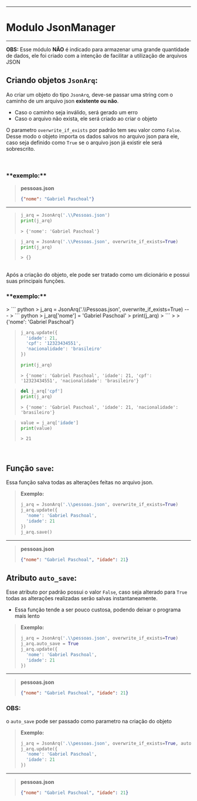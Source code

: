 ___
**<h1>Modulo JsonManager</h1>**  
___  

**OBS:** Esse módulo **NÃO** é indicado para armazenar uma grande quantidade
de dados, ele foi criado com a intenção de facilitar a utilização
de arquivos JSON

**<h2>Criando objetos `JsonArq`:</h2>**

Ao criar um objeto do tipo `JsonArq`, deve-se passar uma string
com o caminho de um arquivo json **existente ou não**.

- Caso o caminho seja inválido, será gerado um erro
- Caso o arquivo não exista, ele será criado ao criar
o objeto

O parametro `overwrite_if_exists` por padrão tem seu valor
como `False`. Desse modo o objeto importa os dados salvos
no arquivo json para ele, caso seja definido como `True`
se o arquivo json já existir ele será sobrescrito.

<br/>

<h3>**exemplo:**</h3>

> **pessoas.json**
> ``` json
> {"nome": "Gabriel Paschoal"}
> ```
---
> ``` python
> j_arq = JsonArq('.\\Pessoas.json')
> print(j_arq)
> ```
>     > {'nome': 'Gabriel Paschoal'}

> ``` python
> j_arq = JsonArq('.\\Pessoas.json', overwrite_if_exists=True)
> print(j_arq)
> ```
>     > {}
<br/>
Após a criação do objeto, ele pode ser tratado como um dicionário e possui suas principais funções.
<br/>

<h3>**exemplo:**</h3>
> ``` python
> j_arq = JsonArq('.\\Pessoas.json', overwrite_if_exists=True)
---
> ``` python
> j_arq['nome'] = 'Gabriel Paschoal'
> print(j_arq)
> ```
>     > {'nome': 'Gabriel Paschoal'}

> ``` python
> j_arq.update({
>   'idade': 21,
>   'cpf': '12323434551',
>   'nacionalidade': 'brasileiro'
> })
> 
> print(j_arq)
> ```
>     > {'nome': 'Gabriel Paschoal', 'idade': 21, 'cpf': '12323434551', 'nacionalidade': 'brasileiro'}

> ``` python
> del j_arq['cpf']
> print(j_arq)
> ```
>     > {'nome': 'Gabriel Paschoal', 'idade': 21, 'nacionalidade': 'brasileiro'}

> ``` python
> value = j_arq['idade']
> print(value)
> ```
>     > 21
<br/>

**<h2>Função `save`:</h2>**  

Essa função salva todas as alterações feitas no arquivo json.


> **Exemplo:** 
> ``` python
> j_arq = JsonArq('.\\pessoas.json', overwrite_if_exists=True)
> j_arq.update({
>   'nome': 'Gabriel Paschoal',
>   'idade': 21
> })
> j_arq.save()
> ```
---
> **pessoas.json**
> ``` json
> {"nome": "Gabriel Paschoal", "idade": 21}
> ```

**<h2>Atributo `auto_save`:</h2>**  

Esse atributo por padrão possui o valor `False`,
caso seja alterado para `True` todas as alterações
realizadas serão salvas instantaneamente.

- Essa função tende a ser pouco custosa, podendo
deixar o programa mais lento
> **Exemplo:** 
> ``` python
> j_arq = JsonArq('.\\pessoas.json', overwrite_if_exists=True)
> j_arq.auto_save = True
> j_arq.update({
>   'nome': 'Gabriel Paschoal',
>   'idade': 21
> })
> ```
---
> **pessoas.json**
> ``` json
> {"nome": "Gabriel Paschoal", "idade": 21}
> ```

**<h3>OBS:</h3>**
o `auto_save` pode ser passado como parametro na criação
do objeto

> **Exemplo:** 
> ``` python
> j_arq = JsonArq('.\\pessoas.json', overwrite_if_exists=True, auto_save=True)
> j_arq.update({
>   'nome': 'Gabriel Paschoal',
>   'idade': 21
> })
> ```
---
> **pessoas.json**
> ``` json
> {"nome": "Gabriel Paschoal", "idade": 21}
> ```

